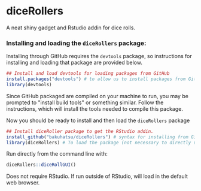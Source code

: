 # diceRollers
A neat shiny gadget and Rstudio addin for dice rolls.
### Installing and loading the `diceRollers` package:
Installing through GitHub requires the `devtools` package, so instructions for installing and loading that package are provided below.
```r
## Install and load devtools for loading packages from GitHub
install.packages("devtools") # to allow us to install packages from GitHub
library(devtools)
```
Since GitHub packaged are compiled on your machine to run, you may be prompted to "install build tools" or something similar.  Follow the instructions, which will install the tools needed to compile this package.
  
Now you should be ready to install and then load the `diceRollers` package
```r
## Install diceRoller package to get the RStudio addin.
install_github("bakuhatsu/diceRollers") # syntax for installing from GitHub: username/library
library(diceRollers) # To load the package (not necessary to directly use the addin version)
```
Run directly from the command line with:
```r  
diceRollers::diceRollGUI()
``` 
Does not require RStudio.  If run outside of RStudio, will load in the default web browser.  
